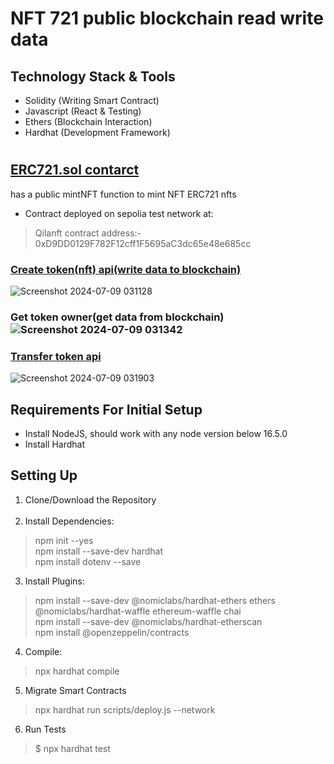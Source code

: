 # NFT 721 public blockchain read write data

## Technology Stack & Tools
* Solidity (Writing Smart Contract)
* Javascript (React & Testing)
* Ethers (Blockchain Interaction)
* Hardhat (Development Framework)

 #

 ## [ERC721.sol contarct](https://sepolia.etherscan.io/address/0xd9dd0129f782f12cff1f5695ac3dc65e48e685cc#code)
has a public mintNFT function to mint NFT ERC721 nfts

* Contract deployed on sepolia test network at:
> Qilanft contract address:- 0xD9DD0129F782F12cff1F5695aC3dc65e48e685cc

### [Create token(nft) api(write data to blockchain)](https://sepolia.etherscan.io/tx/0x78094c5a71c6d0ab46932ecde6bfcccab324f97bf84e6dfcc9bbe81b4463d717) 
 ![Screenshot 2024-07-09 031128](https://github.com/majinbruce/nft721-public-blockchain-read-write-data/assets/75832396/0f8e9ef8-f05e-499e-b401-f9e882f71eec)

### Get token owner(get data from blockchain)![Screenshot 2024-07-09 031342](https://github.com/majinbruce/nft721-public-blockchain-read-write-data/assets/75832396/53201a32-3618-4c67-933e-ac4c6fa45c0c)

### [Transfer token api](https://sepolia.etherscan.io/tx/0x99aa7ec953fe111cb969afaceaae3047e2629d0e21e86a1aeb08791a31984a33)
  ![Screenshot 2024-07-09 031903](https://github.com/majinbruce/nft721-public-blockchain-read-write-data/assets/75832396/72e34645-c769-4a33-b702-e092afb00b33)





## Requirements For Initial Setup
* Install NodeJS, should work with any node version below 16.5.0
* Install Hardhat

## Setting Up
1. Clone/Download the Repository </br></br>
2. Install Dependencies:
> npm init --yes </br>
> npm install --save-dev hardhat </br>
> npm install dotenv --save </br>

3. Install Plugins:
> npm install --save-dev @nomiclabs/hardhat-ethers ethers @nomiclabs/hardhat-waffle ethereum-waffle chai </br>
> npm install --save-dev @nomiclabs/hardhat-etherscan </br>
> npm install @openzeppelin/contracts
4. Compile:
> npx hardhat compile


5. Migrate Smart Contracts
> npx hardhat run scripts/deploy.js --network <network-name>

6. Run Tests
> $ npx hardhat test
